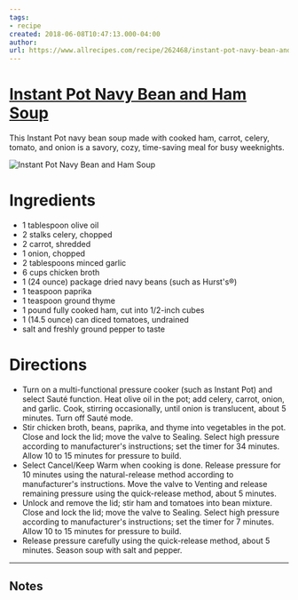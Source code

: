 ```yaml
---
tags: 
- recipe 
created: 2018-06-08T10:47:13.000-04:00
author: 
url: https://www.allrecipes.com/recipe/262468/instant-pot-navy-bean-and-ham-soup/ 
---
```


# [Instant Pot Navy Bean and Ham Soup](https://www.allrecipes.com/recipe/262468/instant-pot-navy-bean-and-ham-soup/)

This Instant Pot navy bean soup made with cooked ham, carrot, celery, tomato, and onion is a savory, cozy, time-saving meal for busy weeknights.

![Instant Pot Navy Bean and Ham Soup](https://www.allrecipes.com/thmb/Q2nHZea7Hf_rdmruzxZX36Jwjn8=/1500x0/filters:no_upscale():max_bytes(150000):strip_icc()/9442583-c469afad4bf648e8aa3c214131a2cb7f.jpg)

# Ingredients

- 1 tablespoon olive oil
- 2 stalks celery, chopped
- 2 carrot, shredded
- 1 onion, chopped
- 2 tablespoons minced garlic
- 6 cups chicken broth
- 1 (24 ounce) package dried navy beans (such as Hurst's®)
- 1 teaspoon paprika
- 1 teaspoon ground thyme
- 1 pound fully cooked ham, cut into 1/2-inch cubes
- 1 (14.5 ounce) can diced tomatoes, undrained
- salt and freshly ground pepper to taste

# Directions

- Turn on a multi-functional pressure cooker (such as Instant Pot) and select Sauté function. Heat olive oil in the pot; add celery, carrot, onion, and garlic. Cook, stirring occasionally, until onion is translucent, about 5 minutes. Turn off Sauté mode.
- Stir chicken broth, beans, paprika, and thyme into vegetables in the pot. Close and lock the lid; move the valve to Sealing. Select high pressure according to manufacturer's instructions; set the timer for 34 minutes. Allow 10 to 15 minutes for pressure to build.
- Select Cancel/Keep Warm when cooking is done. Release pressure for 10 minutes using the natural-release method according to manufacturer's instructions. Move the valve to Venting and release remaining pressure using the quick-release method, about 5 minutes.
- Unlock and remove the lid; stir ham and tomatoes into bean mixture. Close and lock the lid; move the valve to Sealing. Select high pressure according to manufacturer's instructions; set the timer for 7 minutes. Allow 10 to 15 minutes for pressure to build.
- Release pressure carefully using the quick-release method, about 5 minutes. Season soup with salt and pepper.

-----

## Notes
